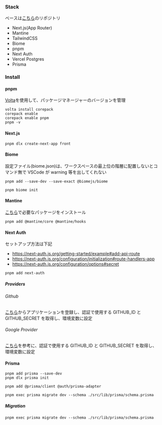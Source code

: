 ### Stack

ベースは[こちら](https://github.com/IsamuNakamura/next-mantine-tailwind)のリポジトリ

- Next.js(App Router)
- Mantine
- TailwindCSS
- Biome
- pnpm
- Next Auth
- Vercel Postgres
- Prisma

### Install

#### pnpm

[Volta](https://docs.volta.sh/guide/getting-started)を使用して、パッケージマネージャーのバージョンを管理

```
volta install corepack
corepack enable
corepack enable pnpm
pnpm -v
```

#### Next.js

```
pnpm dlx create-next-app front
```

#### Biome

設定ファイル(biome.json)は、ワークスペースの最上位の階層に配置しないとコマンド無で VSCode が warning 等を出してくれない

```
pnpm add --save-dev --save-exact @biomejs/biome

pnpm biome init
```

#### Mantine

[こちら](https://mantine.dev/getting-started/#get-started-without-framework)で必要なパッケージをインストール

```
pnpm add @mantine/core @mantine/hooks
```

#### Next Auth

セットアップ方法は下記

- https://next-auth.js.org/getting-started/example#add-api-route
- https://next-auth.js.org/configuration/initialization#route-handlers-app
- https://next-auth.js.org/configuration/options#secret

```
pnpm add next-auth
```

##### Providers

###### Github

[こちら](https://github.com/settings/developers)からアプリケーションを登録し、認証で使用する GITHUB_ID と GITHUB_SECRET を取得し、環境変数に設定

###### Google Provider

[こちら](https://zenn.dev/hayato94087/articles/91179fbbe1cad4#%E8%AA%8D%E8%A8%BC%E6%83%85%E5%A0%B1%E3%81%AE%E5%8F%96%E5%BE%97)を参考に、認証で使用する GITHUB_ID と GITHUB_SECRET を取得し、環境変数に設定

#### Prisma

```
pnpm add prisma --save-dev
pnpm dlx prisma init

pnpm add @prisma/client @auth/prisma-adapter

pnpm exec prisma migrate dev --schema ./src/lib/prisma/schema.prisma
```

##### Migration

```
pnpm exec prisma migrate dev --schema ./src/lib/prisma/schema.prisma
```
